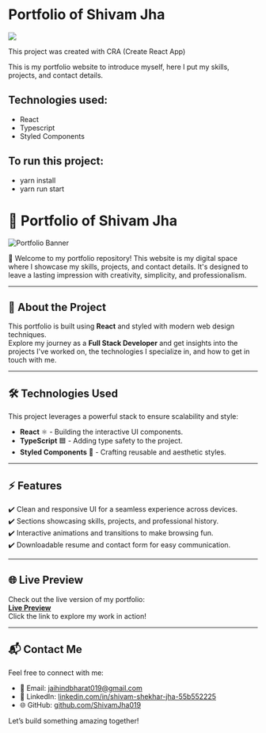 # Portfolio of Shivam Jha

<img src ="https://github.com/ShivamJha019/gitrepopath" />
 
This project was created with CRA (Create React App)

This is my portfolio website to introduce myself, here I put my skills, projects, and contact details.

## Technologies used:
- React
- Typescript
- Styled Components
 
## To run this project:
- yarn install
- yarn run start

# 🎨 **Portfolio of Shivam Jha**

![Portfolio Banner](https://github.com/ShivamJha019)  

🚀 Welcome to my portfolio repository! This website is my digital space where I showcase my skills, projects, and contact details. It's designed to leave a lasting impression with creativity, simplicity, and professionalism.

---

## 🌟 **About the Project**

This portfolio is built using **React** and styled with modern web design techniques.  
Explore my journey as a **Full Stack Developer** and get insights into the projects I've worked on, the technologies I specialize in, and how to get in touch with me.

---

## 🛠️ **Technologies Used**

This project leverages a powerful stack to ensure scalability and style:  
- **React** ⚛️ - Building the interactive UI components.  
- **TypeScript** 🟦 - Adding type safety to the project.  
- **Styled Components** 🎨 - Crafting reusable and aesthetic styles.  

---

## ⚡ **Features**

✔️ Clean and responsive UI for a seamless experience across devices.  
✔️ Sections showcasing skills, projects, and professional history.  
✔️ Interactive animations and transitions to make browsing fun.  
✔️ Downloadable resume and contact form for easy communication.  

---

## 🌐 **Live Preview**

Check out the live version of my portfolio:  
[**Live Preview**](https://shivamjha019.github.io/portfolio)  
Click the link to explore my work in action!

---

## 📬 **Contact Me**

Feel free to connect with me:  

- 📧 Email: [jaihindbharat019@gmail.com](mailto:jaihindbharat019@gmail.com)  
- 💼 LinkedIn: [linkedin.com/in/shivam-shekhar-jha-55b552225](https://www.linkedin.com/in/shivam-shekhar-jha-55b552225)  
- 🌐 GitHub: [github.com/ShivamJha019](https://github.com/ShivamJha019)  

Let’s build something amazing together!
